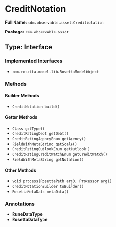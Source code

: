 # CreditNotation

**Full Name:** `cdm.observable.asset.CreditNotation`

**Package:** `cdm.observable.asset`

## Type: Interface

### Implemented Interfaces

- `com.rosetta.model.lib.RosettaModelObject`

### Methods

#### Builder Methods

- `CreditNotation build()`

#### Getter Methods

- `Class getType()`
- `CreditRatingDebt getDebt()`
- `CreditRatingAgencyEnum getAgency()`
- `FieldWithMetaString getScale()`
- `CreditRatingOutlookEnum getOutlook()`
- `CreditRatingCreditWatchEnum getCreditWatch()`
- `FieldWithMetaString getNotation()`

#### Other Methods

- `void process(RosettaPath arg0, Processor arg1)`
- `CreditNotationBuilder toBuilder()`
- `RosettaMetaData metaData()`

### Annotations

- **RuneDataType**
- **RosettaDataType**


